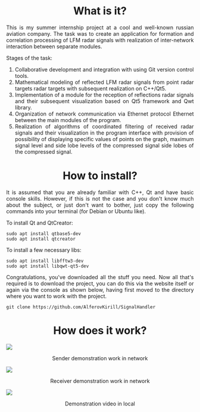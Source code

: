 <h1 align="center">What is it?</h1>
<p align="justify">This is my summer internship project at a cool and well-known russian aviation company. The task was to create an application for formation and correlation processing of LFM radar signals with realization of inter-network interaction between separate modules.</p>

<p align="justify">Stages of the task:</p>
<ol>
  <li align="justify">Collaborative development and integration with using Git version control tools.</li>
  <li align="justify">Mathematical modeling of reflected LFM radar signals from point radar targets radar targets with subsequent realization on C++/Qt5.</li>
  <li align="justify">Implementation of a module for the reception of reflections radar signals and their subsequent visualization based on Qt5 framework and Qwt library.</li>
  <li align="justify">Organization of network communication via Ethernet protocol Ethernet between the main modules of the program.</li>
  <li align="justify">Realization of algorithms of coordinated filtering of received radar signals and their visualization in the program interface with provision of possibility of displaying specific values of points on the graph, maximum signal level and side lobe levels of the compressed signal side lobes of the compressed signal.</li>
</ol>

<h1 align="center">How to install?</h1>
<p align="justify">It is assumed that you are already familiar with C++, Qt and have basic console skills. However, if this is not the case and you don't know much about the subject, or just don't want to bother, just copy the following commands into your terminal (for Debian or Ubuntu like).</p>

<p align="justify">To install Qt and QtCreator:</p>

```console
sudo apt install qtbase5-dev
sudo apt install qtcreator
```

<p align="justify">To install a few necessary libs:</p>

```console
sudo apt install libfftw3-dev
sudo apt install libqwt-qt5-dev
```

<p align="justify">Congratulations, you've downloaded all the stuff you need. Now all that's required is to download the project, you can do this via the website itself or again via the console as shown below, having first moved to the directory where you want to work with the project.</p>

```console
git clone https://github.com/AlferovKirill/SignalHandler
```

<h1 align="center">How does it work?</h1>

<img src="https://user-images.githubusercontent.com/59083480/255423011-33064b57-adb7-4ae7-bb6a-51a10a7c6ac2.png">
<p align="center">Sender demonstration work in network</p>

<img src="https://user-images.githubusercontent.com/59083480/255423013-1ed6e458-b671-4723-b95a-0fa298eda371.png">
<p align="center">Receiver demonstration work in network</p>

<img src="https://user-images.githubusercontent.com/59083480/255423725-f32a0db8-7cee-4d99-809b-855846bcc46a.mp4">
<p align="center">Demonstration video in local</p>
